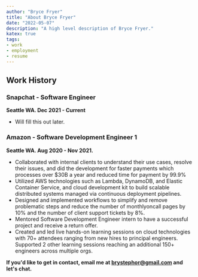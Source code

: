 ```yaml
---
author: "Bryce Fryer"
title: "About Bryce Fryer"
date: "2022-05-07"
description: "A high level description of Bryce Fryer."
katex: true
tags: 
- work
- employment
- resume
---
```


## Work History

### Snapchat - Software Engineer

**Seattle WA. Dec 2021 - Current**

* Will fill this out later.

### Amazon - Software Development Engineer 1

**Seattle WA. Aug 2020 - Nov 2021.**

* Collaborated with internal clients to understand their use cases, resolve 
their issues, and did the development for faster payments which processes 
over $30B a year and reduced time for payment by 99.9%
* Utilized AWS technologies such as Lambda, DynamoDB, and Elastic Container 
Service, and cloud development kit to build scalable distributed systems 
managed via continuous deployment pipelines.
* Designed and implemented workflows to simplify and remove problematic 
steps and reduce the number of monthlyoncall pages by 10% and the number of
client support tickets by 8%.
* Mentored Software Development Engineer intern to have a successful project 
and receive a return offer.
* Created and led live hands-on learning sessions on cloud technologies with 
70+ attendees ranging from new hires to principal engineers. Supported 2 
other learning sessions reaching an additional 150+ engineers across multiple orgs.

**If you'd like to get in contact, email me at brystephor@gmail.com and let's chat.**
